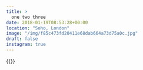 ```yaml
---
title: >
  one two three
date: 2018-01-19T08:53:28+00:00
location: "Soho, London"
image: "/img/f85c473fd20411e68dab664a73d75a0c.jpg"
draft: false
instagram: true
---
```


{{<photo src="/img/f85c473fd20411e68dab664a73d75a0c.jpg">}}

